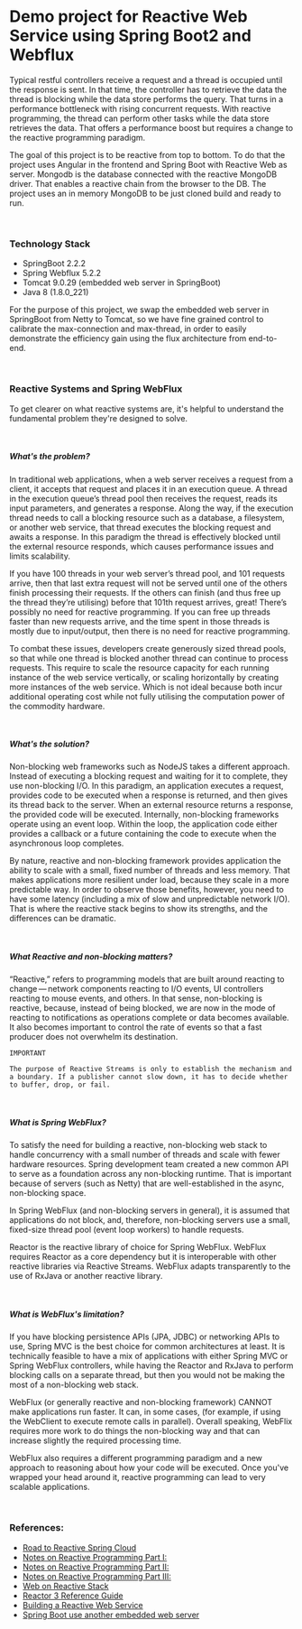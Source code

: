 # Demo project for Reactive Web Service using Spring Boot2 and Webflux

Typical restful controllers receive a request and a thread is occupied until
the response is sent. In that time, the controller has to retrieve the data
the thread is blocking while the data store performs the query. That turns
in a performance bottleneck with rising concurrent requests. With reactive
programming, the thread can perform other tasks while the data store
retrieves the data. That offers a performance boost but requires a change
to the reactive programming paradigm.

The goal of this project is to be reactive from top to bottom. To do that
the project uses Angular in the frontend and Spring Boot with Reactive Web
as server. Mongodb is the database connected with the reactive MongoDB
driver. That enables a reactive chain from the browser to the DB.
The project uses an in memory MongoDB to be just cloned build and
ready to run.

<br/>

### Technology Stack
- SpringBoot 2.2.2
- Spring Webflux 5.2.2
- Tomcat 9.0.29 (embedded web server in SpringBoot)
- Java 8 (1.8.0_221)

For the purpose of this project, we swap the embedded web server in
SpringBoot from Netty to Tomcat, so we have fine grained control to
calibrate the max-connection and max-thread, in order to easily
demonstrate the efficiency gain using the flux architecture from
end-to-end.

<br/>

### Reactive Systems and Spring WebFlux
To get clearer on what reactive systems are, it's helpful to understand
the fundamental problem they're designed to solve.

<br/>

##### What's the problem?

In traditional web applications, when a web server receives a request
from a client, it accepts that request and places it in an execution
queue. A thread in the execution queue’s thread pool then receives the
request, reads its input parameters, and generates a response. Along the
way, if the execution thread needs to call a blocking resource such as
a database, a filesystem, or another web service, that thread executes
the blocking request and awaits a response. In this paradigm the thread
is effectively blocked until the external resource responds, which
causes performance issues and limits scalability.

If you have 100 threads in your web server’s thread pool, and 101
requests arrive, then that last extra request will not be served until
one of the others finish processing their requests. If the others can
finish (and thus free up the thread they’re utilising) before that
101th request arrives, great! There’s possibly no need for reactive
programming. If you can free up threads faster than new requests
arrive, and the time spent in those threads is mostly due to
input/output, then there is no need for reactive programming.

To combat these issues, developers create generously sized thread pools,
so that while one thread is blocked another thread can continue to
process requests. This require to scale the resource capacity for each
running instance of the web service vertically, or scaling horizontally
by creating more instances of the web service. Which is not ideal
because both incur additional operating cost while not fully utilising
the computation power of the commodity hardware.

<br/>

##### What's the solution?

Non-blocking web frameworks such as NodeJS takes a different approach.
Instead of executing a blocking request and waiting for it to complete,
they use non-blocking I/O. In this paradigm, an application executes a
request, provides code to be executed when a response is returned, and
then gives its thread back to the server. When an external resource
returns a response, the provided code will be executed. Internally,
non-blocking frameworks operate using an event loop. Within the loop,
the application code either provides a callback or a future containing
the code to execute when the asynchronous loop completes.

By nature, reactive and non-blocking framework provides application the
ability to scale with a small, fixed number of threads and less memory.
That makes applications more resilient under load, because they scale
in a more predictable way. In order to observe those benefits, however,
you need to have some latency (including a mix of slow and unpredictable
network I/O). That is where the reactive stack begins to show its
strengths, and the differences can be dramatic.

<br/>

##### What Reactive and non-blocking matters?
“Reactive,” refers to programming models that are built around reacting
to change — network components reacting to I/O events, UI controllers
reacting to mouse events, and others. In that sense, non-blocking is
reactive, because, instead of being blocked, we are now in the mode of
reacting to notifications as operations complete or data becomes
available. It also becomes important to control the rate of events so
that a fast producer does not overwhelm its destination.

`IMPORTANT`
```
The purpose of Reactive Streams is only to establish the mechanism and
a boundary. If a publisher cannot slow down, it has to decide whether
to buffer, drop, or fail.
```

<br/>

##### What is Spring WebFlux?

To satisfy the need for building a reactive, non-blocking web stack to
handle concurrency with a small number of threads and scale with fewer
hardware resources. Spring development team created a new common API to
serve as a foundation across any non-blocking runtime. That is important
because of servers (such as Netty) that are well-established in the
async, non-blocking space.

In Spring WebFlux (and non-blocking servers in general), it is assumed
that applications do not block, and, therefore, non-blocking servers
use a small, fixed-size thread pool (event loop workers) to handle
requests.

Reactor is the reactive library of choice for Spring WebFlux. WebFlux
requires Reactor as a core dependency but it is interoperable with other
reactive libraries via Reactive Streams. WebFlux adapts transparently
to the use of RxJava or another reactive library.

<br/>

##### What is WebFlux's limitation?

If you have blocking persistence APIs (JPA, JDBC) or networking APIs to
use, Spring MVC is the best choice for common architectures at least.
It is technically feasible to have a mix of applications with either
Spring MVC or Spring WebFlux controllers, while having the Reactor and
RxJava to perform blocking calls on a separate thread, but then you
would not be making the most of a non-blocking web stack.

WebFlux (or generally reactive and non-blocking framework) CANNOT make
applications run faster. It can, in some cases, (for example, if using
the WebClient to execute remote calls in parallel). Overall speaking,
WebFlix requires more work to do things the non-blocking way and that
can increase slightly the required processing time.

WebFlux also requires a different programming paradigm and a new approach
to reasoning about how your code will be executed. Once you've wrapped
your head around it, reactive programming can lead to very scalable
applications.

<br/>

### References:
- [Road to Reactive Spring Cloud](https://spring.io/blog/2018/06/20/the-road-to-reactive-spring-cloud)
- [Notes on Reactive Programming Part I:](https://spring.io/blog/2016/06/07/notes-on-reactive-programming-part-i-the-reactive-landscape)
- [Notes on Reactive Programming Part II:](https://spring.io/blog/2016/06/13/notes-on-reactive-programming-part-ii-writing-some-code)
- [Notes on Reactive Programming Part III:](https://spring.io/blog/2016/07/20/notes-on-reactive-programming-part-iii-a-simple-http-server-application)
- [Web on Reactive Stack](https://docs.spring.io/spring/docs/current/spring-framework-reference/web-reactive.html)
- [Reactor 3 Reference Guide](http://projectreactor.io/docs/core/release/reference/)
- [Building a Reactive Web Service](https://spring.io/guides/gs/reactive-rest-service/)
- [Spring Boot use another embedded web server](https://docs.spring.io/spring-boot/docs/current/reference/html/howto-embedded-web-servers.html)
